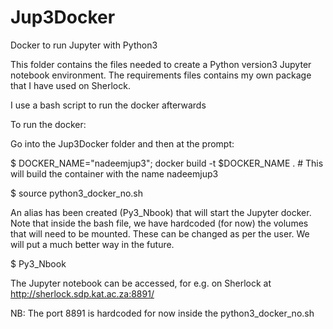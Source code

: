 # Jup3Docker
Docker to run Jupyter with Python3

This folder contains the files needed to create a Python version3 Jupyter notebook environment. The requirements files contains my own package that I have used on Sherlock.

I use a bash script to run the docker afterwards

To run the docker:

Go into the Jup3Docker folder and then at the prompt:

$ DOCKER_NAME="nadeemjup3"; docker build -t $DOCKER_NAME . # This will build the container with the name nadeemjup3

$ source python3_docker_no.sh

An alias has been created (Py3_Nbook) that will start the Jupyter docker. Note that inside the bash file, we have hardcoded (for now) the volumes that will need to be mounted. These can be changed as per the user. We will put a much better way in the future.

$ Py3_Nbook

The Jupyter notebook can be accessed, for e.g. on Sherlock at http://sherlock.sdp.kat.ac.za:8891/

NB: The port 8891 is hardcoded for now inside the python3_docker_no.sh

